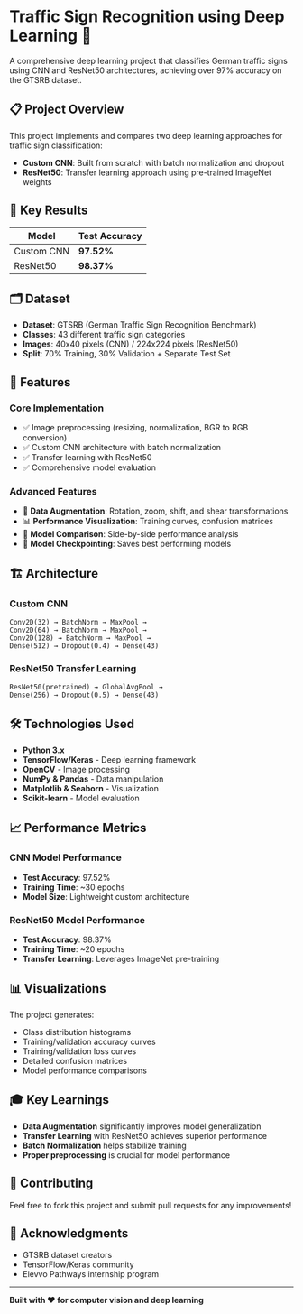 # Traffic Sign Recognition using Deep Learning 🚦

A comprehensive deep learning project that classifies German traffic signs using CNN and ResNet50 architectures, achieving over 97% accuracy on the GTSRB dataset.

## 📋 Project Overview

This project implements and compares two deep learning approaches for traffic sign classification:
- **Custom CNN**: Built from scratch with batch normalization and dropout
- **ResNet50**: Transfer learning approach using pre-trained ImageNet weights

## 🎯 Key Results

| Model | Test Accuracy |
|-------|---------------|
| Custom CNN | **97.52%** |
| ResNet50 | **98.37%** |

## 🗂️ Dataset

- **Dataset**: GTSRB (German Traffic Sign Recognition Benchmark)
- **Classes**: 43 different traffic sign categories
- **Images**: 40x40 pixels (CNN) / 224x224 pixels (ResNet50)
- **Split**: 70% Training, 30% Validation + Separate Test Set

## 🔧 Features

### Core Implementation
- ✅ Image preprocessing (resizing, normalization, BGR to RGB conversion)
- ✅ Custom CNN architecture with batch normalization
- ✅ Transfer learning with ResNet50
- ✅ Comprehensive model evaluation

### Advanced Features
- 🚀 **Data Augmentation**: Rotation, zoom, shift, and shear transformations
- 📊 **Performance Visualization**: Training curves, confusion matrices
- 🔄 **Model Comparison**: Side-by-side performance analysis
- 💾 **Model Checkpointing**: Saves best performing models

## 🏗️ Architecture

### Custom CNN
```
Conv2D(32) → BatchNorm → MaxPool → 
Conv2D(64) → BatchNorm → MaxPool → 
Conv2D(128) → BatchNorm → MaxPool → 
Dense(512) → Dropout(0.4) → Dense(43)
```

### ResNet50 Transfer Learning
```
ResNet50(pretrained) → GlobalAvgPool → 
Dense(256) → Dropout(0.5) → Dense(43)
```

## 🛠️ Technologies Used

- **Python 3.x**
- **TensorFlow/Keras** - Deep learning framework
- **OpenCV** - Image processing
- **NumPy & Pandas** - Data manipulation
- **Matplotlib & Seaborn** - Visualization
- **Scikit-learn** - Model evaluation

## 📈 Performance Metrics

### CNN Model Performance
- **Test Accuracy**: 97.52%
- **Training Time**: ~30 epochs
- **Model Size**: Lightweight custom architecture

### ResNet50 Model Performance  
- **Test Accuracy**: 98.37%
- **Training Time**: ~20 epochs
- **Transfer Learning**: Leverages ImageNet pre-training

## 📊 Visualizations

The project generates:
- Class distribution histograms
- Training/validation accuracy curves
- Training/validation loss curves
- Detailed confusion matrices
- Model performance comparisons

## 🎓 Key Learnings

- **Data Augmentation** significantly improves model generalization
- **Transfer Learning** with ResNet50 achieves superior performance
- **Batch Normalization** helps stabilize training
- **Proper preprocessing** is crucial for model performance

## 🤝 Contributing

Feel free to fork this project and submit pull requests for any improvements!

## 🙏 Acknowledgments

- GTSRB dataset creators
- TensorFlow/Keras community
- Elevvo Pathways internship program

---

**Built with ❤️ for computer vision and deep learning**
